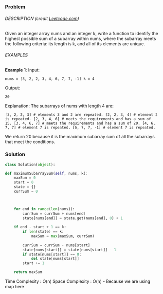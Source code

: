
### Problem

###### DESCRIPTION (credit [Leetcode.com](https://www.leetcode.com/problems/maximum-sum-of-distinct-subarrays-with-length-k/))

Given an integer array nums and an integer k, write a function to identify the highest possible sum of a subarray within nums, where the subarray meets the following criteria: its length is k, and all of its elements are unique.

###### EXAMPLES

**Example 1**: Input:

`nums = [3, 2, 2, 3, 4, 6, 7, 7, -1] k = 4`

Output:

`20`

Explanation: The subarrays of nums with length 4 are:

`[3, 2, 2, 3] # elements 3 and 2 are repeated. [2, 2, 3, 4] # element 2 is repeated. [2, 3, 4, 6] # meets the requirements and has a sum of 15. [3, 4, 6, 7] # meets the requirements and has a sum of 20. [4, 6, 7, 7] # element 7 is repeated. [6, 7, 7, -1] # element 7 is repeated.`

We return 20 because it is the maximum subarray sum of all the subarrays that meet the conditions.

### Solution

```python
class Solution(object):

def maximumSubarraySum(self, nums, k):
	maxSum = 0
	start = 0
	state = {}
	currSum = 0

  

	for end in range(len(nums)):
		currSum = currSum + nums[end]
		state[nums[end]] = state.get(nums[end], 0) + 1
	
	if end - start + 1 == k:
		if len(state) == k:
			maxSum = max(maxSum, currSum)
	
		currSum = currSum - nums[start]
		state[nums[start]] = state[nums[start]] - 1
		if state[nums[start]] == 0:
			del state[nums[start]]
		start += 1

	return maxSum
```

Time Complexity : O(n)
Space Complexity : O(n) - Because we are using map here


